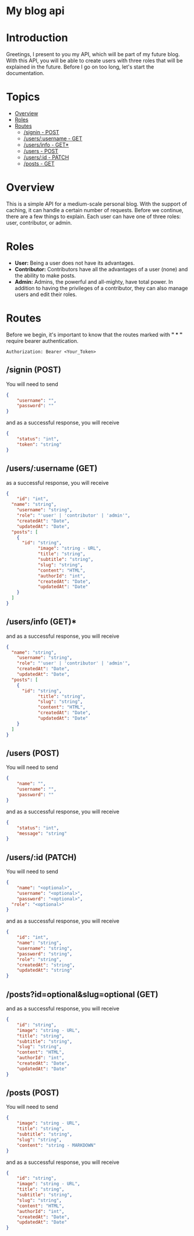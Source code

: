 # My blog api

# Introduction
Greetings, I present to you my API, which will be part of my future blog. With this API, you will be able to create users with three roles that will be explained in the future. Before I go on too long, let's start the documentation.

# Topics
- [Overview](#overview)
- [Roles](#roles)
- [Routes](#routes)
  * [/signin - POST](#signin)
  * [/users/:username - GET](#userget)
  * [/users/info - GET*](#userinfo)
  * [/users - POST](#createuser)
  * [/users/:id - PATCH](#patchuser)
  * [/posts - GET](#getonepost)

# Overview

This is a simple API for a medium-scale personal blog. With the support of caching, it can handle a certain number of requests. Before we continue, there are a few things to explain. Each user can have one of three roles: user, contributor, or admin.

# Roles
- **User:** Being a user does not have its advantages.
- **Contributor:** Contributors have all the advantages of a user (none) and the ability to make posts.
- **Admin:** Admins, the powerful and all-mighty, have total power. In addition to having the privileges of a contributor, they can also manage users and edit their roles.

# Routes
Before we begin, it's important to know that the routes marked with **" * "** require bearer authentication.

```plaintext
Authorization: Bearer <Your_Token>
```

<a id="signin"></a>
## /signin (POST)

You will need to send

```json
{
	"username": "",
	"password": ""
}
```
and as a successful response, you will receive

```json
{
	"status": "int",
	"token": "string"
}
```

<a id="userget"></a>
## /users/:username (GET)

as a successful response, you will receive

```json
{
	"id": "int",
  "name": "string",
	"username": "string",
	"role": "'user' | 'contributor' | 'admin'",
	"createdAt": "Date",
	"updatedAt": "Date",
  "posts": [
    {
      "id": "string",
			"image": "string - URL",
			"title": "string",
			"subtitle": "string",
			"slug": "string",
			"content": "HTML",
			"authorId": "int",
			"createdAt": "Date",
			"updatedAt": "Date"
    }
  ]
}
```

<a id="userinfo"></a>
## /users/info (GET)*

and as a successful response, you will receive

```json
{
  "name": "string",
	"username": "string",
	"role": "'user' | 'contributor' | 'admin'",
	"createdAt": "Date",
	"updatedAt": "Date",
  "posts": [
    {
      "id": "string",
			"title": "string",
			"slug": "string",
			"content": "HTML",
			"createdAt": "Date",
			"updatedAt": "Date"
    }
  ]
}
```
<a id="createuser"></a>
## /users (POST)

You will need to send

```json
{
	"name": "",
	"username": "",
	"password": ""
}
```
and as a successful response, you will receive

```json
{
	"status": "int",
	"message": "string"
}
```

<a id="patchuser"></a>
## /users/:id (PATCH)

You will need to send

```json
{
	"name": "<optional>",
	"username": "<optional>",
	"password": "<optional>",
  "role": "<optional>"
}
```
and as a successful response, you will receive

```json
{
	"id": "int",
	"name": "string",
	"username": "string",
	"password": "string",
	"role": "string",
	"createdAt": "string",
	"updatedAt": "string"
}
```
<a id="getonepost"></a>
## /posts?id=optional&slug=optional (GET)

and as a successful response, you will receive

```json
{
	"id": "string",
	"image": "string - URL",
	"title": "string",
	"subtitle": "string",
	"slug": "string",
	"content": "HTML",
	"authorId": "int",
	"createdAt": "Date",
	"updatedAt": "Date"
}
```
<a id="createpost"></a>
## /posts (POST)

You will need to send

```json
{
	"image": "string - URL",
	"title": "string",
	"subtitle": "string",
	"slug": "string",
	"content": "string - MARKDOWN"
}
```
and as a successful response, you will receive

```json
{
	"id": "string",
	"image": "string - URL",
	"title": "string",
	"subtitle": "string",
	"slug": "string",
	"content": "HTML",
	"authorId": "int",
	"createdAt": "Date",
	"updatedAt": "Date"
}
```
